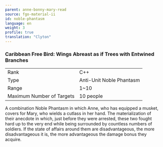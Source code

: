 ```yaml
---
parent: anne-bonny-mary-read
source: fgo-material-ii
id: noble-phantasm
language: en
weight: 3
profile: true
translation: "Clyton"
---
```


### Caribbean Free Bird: Wings Abreast as if Trees with Entwined Branches

<table>
  <tr><td>Rank</td><td>C++</td></tr>
  <tr><td>Type</td><td>Anti-Unit Noble Phantasm</td></tr>
  <tr><td>Range</td><td>1~10</td></tr>
  <tr><td>Maximum Number of Targets</td><td>10 people</td></tr>
</table>

A combination Noble Phantasm in which Anne, who has equipped a musket, covers for Mary, who wields a cutlass in her hand. The materialization of their anecdote in which, just before they were arrested, these two fought hard up to the very end while being surrounded by countless numbers of soldiers. If the state of affairs around them are disadvantageous, the more disadvantageous it is, the more advantageous the damage bonus they acquire.

